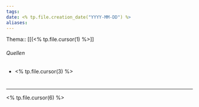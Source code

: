 ```yaml
---
tags: 
date: <% tp.file.creation_date("YYYY-MM-DD") %>
aliases: 
---
```

Thema:: [[(<% tp.file.cursor(1) %>]]

###### Quellen 
- <% tp.file.cursor(3) %>

#
---
<% tp.file.cursor(6) %>